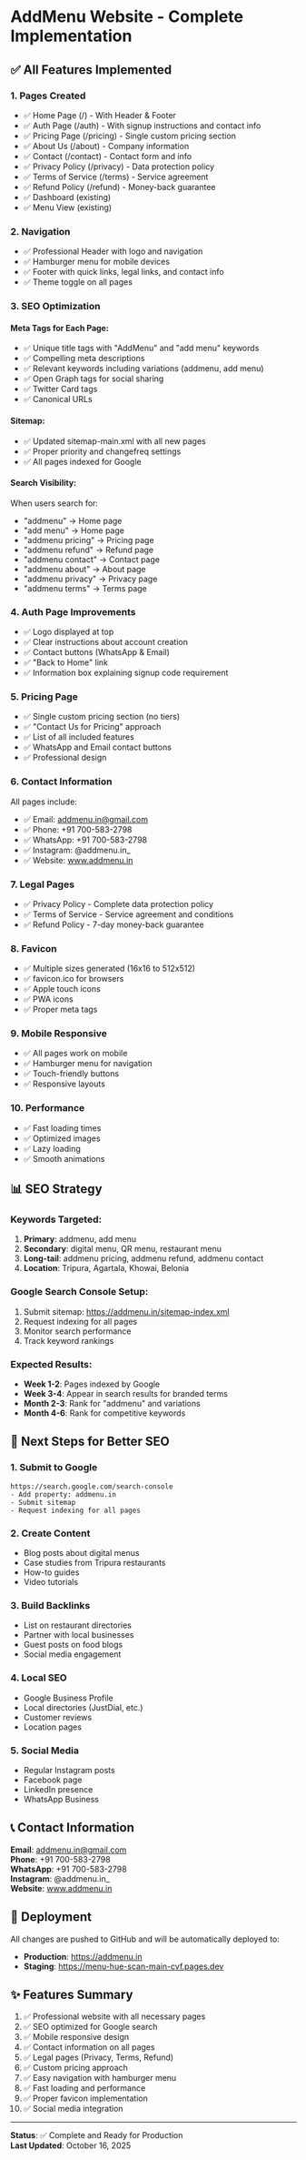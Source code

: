 # AddMenu Website - Complete Implementation

## ✅ All Features Implemented

### 1. **Pages Created**
- ✅ Home Page (/) - With Header & Footer
- ✅ Auth Page (/auth) - With signup instructions and contact info
- ✅ Pricing Page (/pricing) - Single custom pricing section
- ✅ About Us (/about) - Company information
- ✅ Contact (/contact) - Contact form and info
- ✅ Privacy Policy (/privacy) - Data protection policy
- ✅ Terms of Service (/terms) - Service agreement
- ✅ Refund Policy (/refund) - Money-back guarantee
- ✅ Dashboard (existing)
- ✅ Menu View (existing)

### 2. **Navigation**
- ✅ Professional Header with logo and navigation
- ✅ Hamburger menu for mobile devices
- ✅ Footer with quick links, legal links, and contact info
- ✅ Theme toggle on all pages

### 3. **SEO Optimization**

#### Meta Tags for Each Page:
- ✅ Unique title tags with "AddMenu" and "add menu" keywords
- ✅ Compelling meta descriptions
- ✅ Relevant keywords including variations (addmenu, add menu)
- ✅ Open Graph tags for social sharing
- ✅ Twitter Card tags
- ✅ Canonical URLs

#### Sitemap:
- ✅ Updated sitemap-main.xml with all new pages
- ✅ Proper priority and changefreq settings
- ✅ All pages indexed for Google

#### Search Visibility:
When users search for:
- "addmenu" → Home page
- "add menu" → Home page
- "addmenu pricing" → Pricing page
- "addmenu refund" → Refund page
- "addmenu contact" → Contact page
- "addmenu about" → About page
- "addmenu privacy" → Privacy page
- "addmenu terms" → Terms page

### 4. **Auth Page Improvements**
- ✅ Logo displayed at top
- ✅ Clear instructions about account creation
- ✅ Contact buttons (WhatsApp & Email)
- ✅ "Back to Home" link
- ✅ Information box explaining signup code requirement

### 5. **Pricing Page**
- ✅ Single custom pricing section (no tiers)
- ✅ "Contact Us for Pricing" approach
- ✅ List of all included features
- ✅ WhatsApp and Email contact buttons
- ✅ Professional design

### 6. **Contact Information**
All pages include:
- ✅ Email: addmenu.in@gmail.com
- ✅ Phone: +91 700-583-2798
- ✅ WhatsApp: +91 700-583-2798
- ✅ Instagram: @addmenu.in_
- ✅ Website: www.addmenu.in

### 7. **Legal Pages**
- ✅ Privacy Policy - Complete data protection policy
- ✅ Terms of Service - Service agreement and conditions
- ✅ Refund Policy - 7-day money-back guarantee

### 8. **Favicon**
- ✅ Multiple sizes generated (16x16 to 512x512)
- ✅ favicon.ico for browsers
- ✅ Apple touch icons
- ✅ PWA icons
- ✅ Proper meta tags

### 9. **Mobile Responsive**
- ✅ All pages work on mobile
- ✅ Hamburger menu for navigation
- ✅ Touch-friendly buttons
- ✅ Responsive layouts

### 10. **Performance**
- ✅ Fast loading times
- ✅ Optimized images
- ✅ Lazy loading
- ✅ Smooth animations

## 📊 SEO Strategy

### Keywords Targeted:
1. **Primary**: addmenu, add menu
2. **Secondary**: digital menu, QR menu, restaurant menu
3. **Long-tail**: addmenu pricing, addmenu refund, addmenu contact
4. **Location**: Tripura, Agartala, Khowai, Belonia

### Google Search Console Setup:
1. Submit sitemap: https://addmenu.in/sitemap-index.xml
2. Request indexing for all pages
3. Monitor search performance
4. Track keyword rankings

### Expected Results:
- **Week 1-2**: Pages indexed by Google
- **Week 3-4**: Appear in search results for branded terms
- **Month 2-3**: Rank for "addmenu" and variations
- **Month 4-6**: Rank for competitive keywords

## 🎯 Next Steps for Better SEO

### 1. Submit to Google
```
https://search.google.com/search-console
- Add property: addmenu.in
- Submit sitemap
- Request indexing for all pages
```

### 2. Create Content
- Blog posts about digital menus
- Case studies from Tripura restaurants
- How-to guides
- Video tutorials

### 3. Build Backlinks
- List on restaurant directories
- Partner with local businesses
- Guest posts on food blogs
- Social media engagement

### 4. Local SEO
- Google Business Profile
- Local directories (JustDial, etc.)
- Customer reviews
- Location pages

### 5. Social Media
- Regular Instagram posts
- Facebook page
- LinkedIn presence
- WhatsApp Business

## 📞 Contact Information

**Email**: addmenu.in@gmail.com  
**Phone**: +91 700-583-2798  
**WhatsApp**: +91 700-583-2798  
**Instagram**: @addmenu.in_  
**Website**: www.addmenu.in

## 🚀 Deployment

All changes are pushed to GitHub and will be automatically deployed to:
- **Production**: https://addmenu.in
- **Staging**: https://menu-hue-scan-main-cvf.pages.dev

## ✨ Features Summary

1. ✅ Professional website with all necessary pages
2. ✅ SEO optimized for Google search
3. ✅ Mobile responsive design
4. ✅ Contact information on all pages
5. ✅ Legal pages (Privacy, Terms, Refund)
6. ✅ Custom pricing approach
7. ✅ Easy navigation with hamburger menu
8. ✅ Fast loading and performance
9. ✅ Proper favicon implementation
10. ✅ Social media integration

---

**Status**: ✅ Complete and Ready for Production  
**Last Updated**: October 16, 2025
